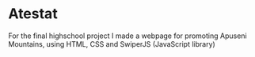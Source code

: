 # Atestat
For the final highschool project I made a webpage for promoting Apuseni Mountains, using HTML, CSS and SwiperJS (JavaScript library)

